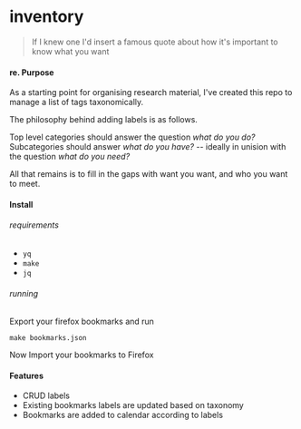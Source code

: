 # inventory

> If I knew one I'd insert a famous quote about how it's important to know what you
> want


#### re. Purpose

As a starting point for organising research material, I've created this repo to
manage a list of tags taxonomically.

The philosophy behind adding labels is as follows.

Top level categories should answer the question *what do you do?* Subcategories
should answer *what do you have?* -- ideally in unision with the question *what
do you need?*

All that remains is to fill in the gaps with want you want, and who you want to
meet.


#### Install

###### requirements

- `yq`
- `make`
- `jq`


###### running

Export your firefox bookmarks and run

`make bookmarks.json`

Now Import your bookmarks to Firefox


#### Features

- CRUD labels
- Existing bookmarks labels are updated based on taxonomy
- Bookmarks are added to calendar according to labels

